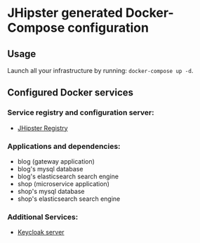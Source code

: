 # JHipster generated Docker-Compose configuration

## Usage

Launch all your infrastructure by running: `docker-compose up -d`.

## Configured Docker services

### Service registry and configuration server:
- [JHipster Registry](http://localhost:8761)

### Applications and dependencies:
- blog (gateway application)
- blog's mysql database
- blog's elasticsearch search engine
- shop (microservice application)
- shop's mysql database
- shop's elasticsearch search engine

### Additional Services:

- [Keycloak server](http://localhost:9080)
